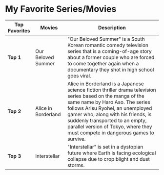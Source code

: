 # My Favorite Series/Movies

| **Top Favorites** | **Movies** | **Description** |
| ----------- | ----------- | ----------- |
| **Top 1** | Our Beloved Summer |"Our Beloved Summer" is a South Korean romantic comedy television series that is a coming-of-age story about a former couple who are forced to come together again when a documentary they shot in high school goes viral. |
| **Top 2** | Alice in Borderland| Alice in Borderland is a Japanese science fiction thriller drama television series based on the manga of the same name by Haro Aso. The series follows Arisu Ryohei, an unemployed gamer who, along with his friends, is suddenly transported to an empty, parallel version of Tokyo, where they must compete in dangerous games to survive.|
| **Top 3** | Interstellar |"Interstellar" is set in a dystopian future where Earth is facing ecological collapse due to crop blight and dust storms. |



